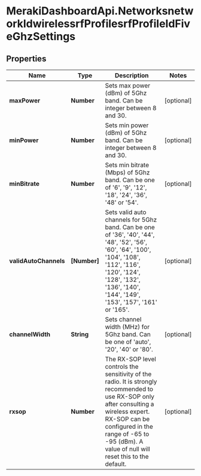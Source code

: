 # MerakiDashboardApi.NetworksnetworkIdwirelessrfProfilesrfProfileIdFiveGhzSettings

## Properties
Name | Type | Description | Notes
------------ | ------------- | ------------- | -------------
**maxPower** | **Number** | Sets max power (dBm) of 5Ghz band. Can be integer between 8 and 30. | [optional] 
**minPower** | **Number** | Sets min power (dBm) of 5Ghz band. Can be integer between 8 and 30. | [optional] 
**minBitrate** | **Number** | Sets min bitrate (Mbps) of 5Ghz band. Can be one of '6', '9', '12', '18', '24', '36', '48' or '54'. | [optional] 
**validAutoChannels** | **[Number]** | Sets valid auto channels for 5Ghz band. Can be one of '36', '40', '44', '48', '52', '56', '60', '64', '100', '104', '108', '112', '116', '120', '124', '128', '132', '136', '140', '144', '149', '153', '157', '161' or '165'. | [optional] 
**channelWidth** | **String** | Sets channel width (MHz) for 5Ghz band. Can be one of 'auto', '20', '40' or '80'. | [optional] 
**rxsop** | **Number** |     The RX-SOP level controls the sensitivity of the radio. It is strongly recommended to use RX-SOP only after     consulting a wireless expert. RX-SOP can be configured in the range of -65 to -95 (dBm). A value of null will     reset this to the default.  | [optional] 


